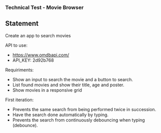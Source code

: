 ### Technical Test - Movie Browser
## Statement

Create an app to search movies

API to use:
- https://www.omdbapi.com/
- API_KEY: 2d92b768

Requiriments:
- Show an input to search the movie and a button to search.
- List found movies and show their title, age and poster.
- Show movies in a responsive grid

First iteration:
- Prevents the same search from being performed twice in succession.
- Have the search done automatically by typing.
- Prevents the search from continuously debouncing when typing (debounce).
